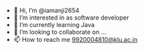 - 👋 Hi, I’m @iamanji2654
- 👀 I’m interested in as software developer
- 🌱 I’m currently learning Java
- 💞️ I’m looking to collaborate on ...
- 📫 How to reach me 9920004810@klu.ac.in

<!---
iamanji2654/iamanji2654 is a ✨ special ✨ repository because its `README.md` (this file) appears on your GitHub profile.
You can click the Preview link to take a look at your changes.
--->
